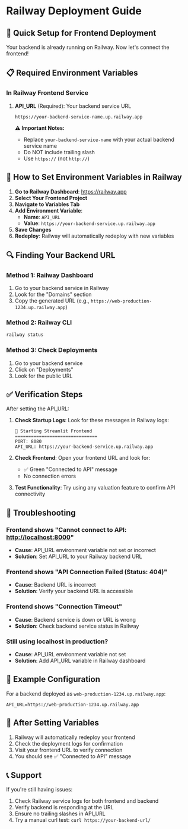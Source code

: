 # Railway Deployment Guide

## 🚀 Quick Setup for Frontend Deployment

Your backend is already running on Railway. Now let's connect the frontend!

## 📋 Required Environment Variables

### In Railway Frontend Service

1. **API_URL** (Required): Your backend service URL

   ```
   https://your-backend-service-name.up.railway.app
   ```

   **⚠️ Important Notes:**
   - Replace `your-backend-service-name` with your actual backend service name
   - Do NOT include trailing slash
   - Use `https://` (not `http://`)

## 🔧 How to Set Environment Variables in Railway

1. **Go to Railway Dashboard**: <https://railway.app>
2. **Select Your Frontend Project**
3. **Navigate to Variables Tab**
4. **Add Environment Variable**:
   - **Name**: `API_URL`
   - **Value**: `https://your-backend-service.up.railway.app`
5. **Save Changes**
6. **Redeploy**: Railway will automatically redeploy with new variables

## 🔍 Finding Your Backend URL

### Method 1: Railway Dashboard

1. Go to your backend service in Railway
2. Look for the "Domains" section
3. Copy the generated URL (e.g., `https://web-production-1234.up.railway.app`)

### Method 2: Railway CLI

```bash
railway status
```

### Method 3: Check Deployments

1. Go to your backend service
2. Click on "Deployments"
3. Look for the public URL

## ✅ Verification Steps

After setting the API_URL:

1. **Check Startup Logs**: Look for these messages in Railway logs:

   ```
   🚀 Starting Streamlit Frontend
   ===============================
   PORT: 8080
   API_URL: https://your-backend-service.up.railway.app
   ```

2. **Check Frontend**: Open your frontend URL and look for:
   - ✅ Green "Connected to API" message
   - No connection errors

3. **Test Functionality**: Try using any valuation feature to confirm API connectivity

## 🐛 Troubleshooting

### Frontend shows "Cannot connect to API: <http://localhost:8000>"

- **Cause**: API_URL environment variable not set or incorrect
- **Solution**: Set API_URL to your Railway backend URL

### Frontend shows "API Connection Failed (Status: 404)"

- **Cause**: Backend URL is incorrect
- **Solution**: Verify your backend URL is accessible

### Frontend shows "Connection Timeout"

- **Cause**: Backend service is down or URL is wrong
- **Solution**: Check backend service status in Railway

### Still using localhost in production?

- **Cause**: API_URL environment variable not set
- **Solution**: Add API_URL variable in Railway dashboard

## 📱 Example Configuration

For a backend deployed as `web-production-1234.up.railway.app`:

```
API_URL=https://web-production-1234.up.railway.app
```

## 🔄 After Setting Variables

1. Railway will automatically redeploy your frontend
2. Check the deployment logs for confirmation
3. Visit your frontend URL to verify connection
4. You should see ✅ "Connected to API" message

## 📞 Support

If you're still having issues:

1. Check Railway service logs for both frontend and backend
2. Verify backend is responding at the URL
3. Ensure no trailing slashes in API_URL
4. Try a manual curl test: `curl https://your-backend-url/`
